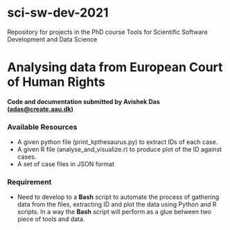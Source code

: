 # sci-sw-dev-2021
Repository for projects in the PhD course Tools for Scientific Software Development and Data Science<br/>
# Analysing data from European Court of Human Rights
#### Code and documentation submitted by Avishek Das (adas@create.aau.dk)

### Available Resources
* A given python file (print_kpthesaurus.py) to extract IDs of each case.
* A given R file (analyse_and_visualize.r) to produce plot of the ID against cases.
* A set of case files in JSON format

### Requirement
* Need to develop to a **Bash** script to automate the process of gathering data from the files, extracting ID and plot the data using Python and R scripts. In a way the **Bash** script will perform as a glue between two piece of tools and data.

